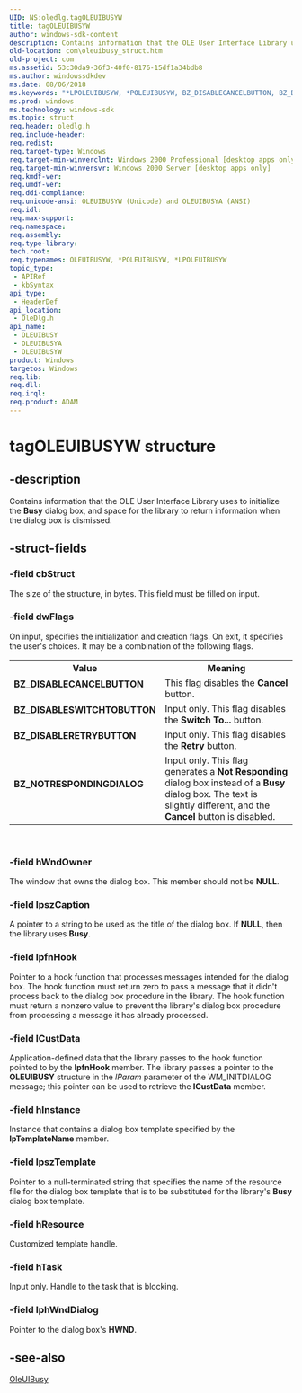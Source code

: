 ```yaml
---
UID: NS:oledlg.tagOLEUIBUSYW
title: tagOLEUIBUSYW
author: windows-sdk-content
description: Contains information that the OLE User Interface Library uses to initialize the Busy dialog box, and space for the library to return information when the dialog box is dismissed.
old-location: com\oleuibusy_struct.htm
old-project: com
ms.assetid: 53c30da9-36f3-40f0-8176-15df1a34bdb8
ms.author: windowssdkdev
ms.date: 08/06/2018
ms.keywords: "*LPOLEUIBUSYW, *POLEUIBUSYW, BZ_DISABLECANCELBUTTON, BZ_DISABLERETRYBUTTON, BZ_DISABLESWITCHTOBUTTON, BZ_NOTRESPONDINGDIALOG, LPOLEUIBUSY, LPOLEUIBUSY structure pointer [COM], OLEUIBUSY, OLEUIBUSY structure [COM], OLEUIBUSYA, OLEUIBUSYW, POLEUIBUSY, POLEUIBUSY structure pointer [COM], _ole_OLEUIBUSY_str, com.oleuibusy_struct, oledlg/LPOLEUIBUSY, oledlg/OLEUIBUSY, oledlg/OLEUIBUSYA, oledlg/OLEUIBUSYW, oledlg/POLEUIBUSY, tagOLEUIBUSYW"
ms.prod: windows
ms.technology: windows-sdk
ms.topic: struct
req.header: oledlg.h
req.include-header: 
req.redist: 
req.target-type: Windows
req.target-min-winverclnt: Windows 2000 Professional [desktop apps only]
req.target-min-winversvr: Windows 2000 Server [desktop apps only]
req.kmdf-ver: 
req.umdf-ver: 
req.ddi-compliance: 
req.unicode-ansi: OLEUIBUSYW (Unicode) and OLEUIBUSYA (ANSI)
req.idl: 
req.max-support: 
req.namespace: 
req.assembly: 
req.type-library: 
tech.root: 
req.typenames: OLEUIBUSYW, *POLEUIBUSYW, *LPOLEUIBUSYW
topic_type:
 - APIRef
 - kbSyntax
api_type:
 - HeaderDef
api_location:
 - OleDlg.h
api_name:
 - OLEUIBUSY
 - OLEUIBUSYA
 - OLEUIBUSYW
product: Windows
targetos: Windows
req.lib: 
req.dll: 
req.irql: 
req.product: ADAM
---
```


# tagOLEUIBUSYW structure


## -description


Contains information that the OLE User Interface Library uses to initialize the <b>Busy</b> dialog box, and space for the library to return information when the dialog box is dismissed.


## -struct-fields




### -field cbStruct

The size of the structure, in bytes. This field must be filled on input.


### -field dwFlags

On input, specifies the initialization and creation flags. On exit, it specifies the user's choices. It may be a combination of the following flags.

<table>
<tr>
<th>Value</th>
<th>Meaning</th>
</tr>
<tr>
<td width="40%"><a id="BZ_DISABLECANCELBUTTON"></a><a id="bz_disablecancelbutton"></a><dl>
<dt><b>BZ_DISABLECANCELBUTTON</b></dt>
</dl>
</td>
<td width="60%">
This flag disables the <b>Cancel</b> button.

</td>
</tr>
<tr>
<td width="40%"><a id="BZ_DISABLESWITCHTOBUTTON"></a><a id="bz_disableswitchtobutton"></a><dl>
<dt><b>BZ_DISABLESWITCHTOBUTTON</b></dt>
</dl>
</td>
<td width="60%">
Input only. This flag disables the <b>Switch To...</b> button.

</td>
</tr>
<tr>
<td width="40%"><a id="BZ_DISABLERETRYBUTTON"></a><a id="bz_disableretrybutton"></a><dl>
<dt><b>BZ_DISABLERETRYBUTTON</b></dt>
</dl>
</td>
<td width="60%">
Input only. This flag disables the <b>Retry</b> button. 

</td>
</tr>
<tr>
<td width="40%"><a id="BZ_NOTRESPONDINGDIALOG"></a><a id="bz_notrespondingdialog"></a><dl>
<dt><b>BZ_NOTRESPONDINGDIALOG</b></dt>
</dl>
</td>
<td width="60%">
Input only. This flag generates a <b>Not Responding</b> dialog box instead of a <b>Busy</b> dialog box. The text is slightly different, and the <b>Cancel</b> button is disabled.

</td>
</tr>
</table>
 


### -field hWndOwner

The window that owns the dialog box. This member should not be <b>NULL</b>.


### -field lpszCaption

A pointer to a string to be used as the title of the dialog box. If <b>NULL</b>, then the library uses <b>Busy</b>.


### -field lpfnHook

Pointer to a hook function that processes messages intended for the dialog box. The hook function must return zero to pass a message that it didn't process back to the dialog box procedure in the library. The hook function must return a nonzero value to prevent the library's dialog box procedure from processing a message it has already processed. 


### -field lCustData

Application-defined data that the library passes to the hook function pointed to by the <b>lpfnHook</b> member. The library passes a pointer to the <b>OLEUIBUSY</b> structure in the <i>lParam</i> parameter of the WM_INITDIALOG message; this pointer can be used to retrieve the <b>lCustData</b> member. 


### -field hInstance

Instance that contains a dialog box template specified by the <b>lpTemplateName</b> member.


### -field lpszTemplate

Pointer to a null-terminated string that specifies the name of the resource file for the dialog box template that is to be substituted for the library's <b>Busy</b> dialog box template.


### -field hResource

Customized template handle.


### -field hTask

Input only. Handle to the task that is blocking.


### -field lphWndDialog

Pointer to the dialog box's <b>HWND</b>.



## -see-also




<a href="https://msdn.microsoft.com/317f0dbf-7ac9-4e5a-a5ed-e6b807f07fb2">OleUIBusy</a>
 

 

